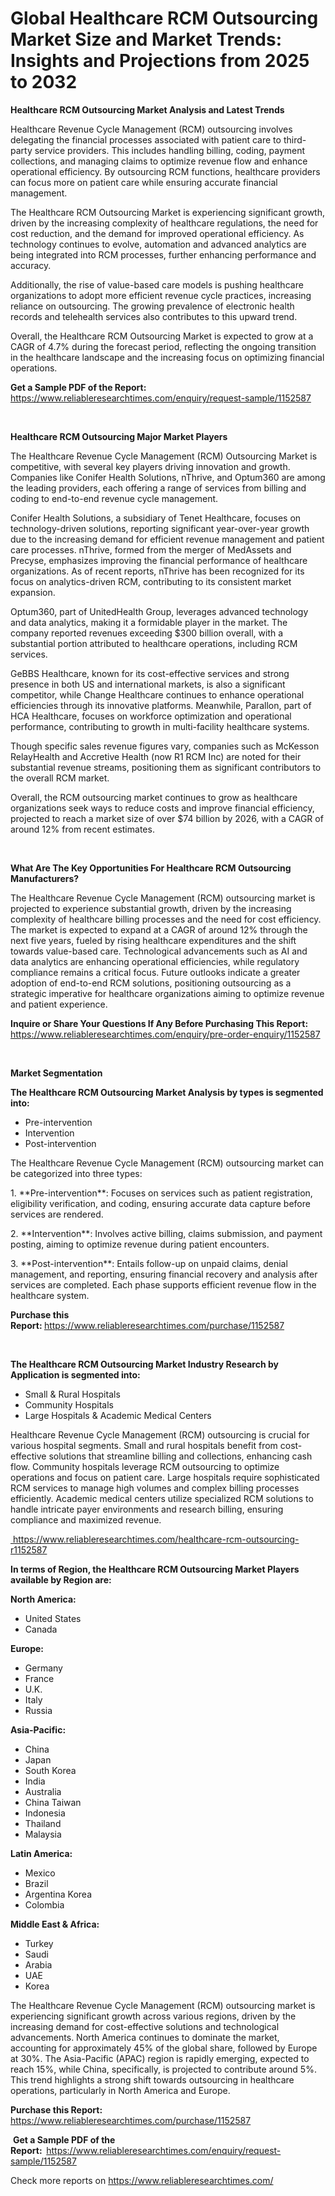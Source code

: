 <p><h1>Global Healthcare RCM Outsourcing Market Size and Market Trends: Insights and Projections from 2025 to 2032</h1></p><p><strong>Healthcare RCM Outsourcing Market Analysis and Latest Trends</strong></p>
<p><p>Healthcare Revenue Cycle Management (RCM) outsourcing involves delegating the financial processes associated with patient care to third-party service providers. This includes handling billing, coding, payment collections, and managing claims to optimize revenue flow and enhance operational efficiency. By outsourcing RCM functions, healthcare providers can focus more on patient care while ensuring accurate financial management.</p><p>The Healthcare RCM Outsourcing Market is experiencing significant growth, driven by the increasing complexity of healthcare regulations, the need for cost reduction, and the demand for improved operational efficiency. As technology continues to evolve, automation and advanced analytics are being integrated into RCM processes, further enhancing performance and accuracy. </p><p>Additionally, the rise of value-based care models is pushing healthcare organizations to adopt more efficient revenue cycle practices, increasing reliance on outsourcing. The growing prevalence of electronic health records and telehealth services also contributes to this upward trend. </p><p>Overall, the Healthcare RCM Outsourcing Market is expected to grow at a CAGR of 4.7% during the forecast period, reflecting the ongoing transition in the healthcare landscape and the increasing focus on optimizing financial operations.</p></p>
<p><strong>Get a Sample PDF of the Report:&nbsp;</strong> <a href="https://www.reliableresearchtimes.com/enquiry/request-sample/1152587?utm_campaign=2204&utm_medium=2&utm_source=Github&utm_content=ia&utm_term=03032025&utm_id=healthcare-rcm-outsourcing">https://www.reliableresearchtimes.com/enquiry/request-sample/1152587</a></p>
<p>&nbsp;</p>
<p><strong>Healthcare RCM Outsourcing Major Market Players</strong></p>
<p><p>The Healthcare Revenue Cycle Management (RCM) Outsourcing Market is competitive, with several key players driving innovation and growth. Companies like Conifer Health Solutions, nThrive, and Optum360 are among the leading providers, each offering a range of services from billing and coding to end-to-end revenue cycle management.</p><p>Conifer Health Solutions, a subsidiary of Tenet Healthcare, focuses on technology-driven solutions, reporting significant year-over-year growth due to the increasing demand for efficient revenue management and patient care processes. nThrive, formed from the merger of MedAssets and Precyse, emphasizes improving the financial performance of healthcare organizations. As of recent reports, nThrive has been recognized for its focus on analytics-driven RCM, contributing to its consistent market expansion.</p><p>Optum360, part of UnitedHealth Group, leverages advanced technology and data analytics, making it a formidable player in the market. The company reported revenues exceeding $300 billion overall, with a substantial portion attributed to healthcare operations, including RCM services.</p><p>GeBBS Healthcare, known for its cost-effective services and strong presence in both US and international markets, is also a significant competitor, while Change Healthcare continues to enhance operational efficiencies through its innovative platforms. Meanwhile, Parallon, part of HCA Healthcare, focuses on workforce optimization and operational performance, contributing to growth in multi-facility healthcare systems.</p><p>Though specific sales revenue figures vary, companies such as McKesson RelayHealth and Accretive Health (now R1 RCM Inc) are noted for their substantial revenue streams, positioning them as significant contributors to the overall RCM market.</p><p>Overall, the RCM outsourcing market continues to grow as healthcare organizations seek ways to reduce costs and improve financial efficiency, projected to reach a market size of over $74 billion by 2026, with a CAGR of around 12% from recent estimates.</p></p>
<p>&nbsp;</p>
<p><strong>What Are The Key Opportunities For Healthcare RCM Outsourcing Manufacturers?</strong></p>
<p><p>The Healthcare Revenue Cycle Management (RCM) outsourcing market is projected to experience substantial growth, driven by the increasing complexity of healthcare billing processes and the need for cost efficiency. The market is expected to expand at a CAGR of around 12% through the next five years, fueled by rising healthcare expenditures and the shift towards value-based care. Technological advancements such as AI and data analytics are enhancing operational efficiencies, while regulatory compliance remains a critical focus. Future outlooks indicate a greater adoption of end-to-end RCM solutions, positioning outsourcing as a strategic imperative for healthcare organizations aiming to optimize revenue and patient experience.</p></p>
<p><strong>Inquire or Share Your Questions If Any Before Purchasing This Report:</strong> <a href="https://www.reliableresearchtimes.com/enquiry/pre-order-enquiry/1152587?utm_campaign=2204&utm_medium=2&utm_source=Github&utm_content=ia&utm_term=03032025&utm_id=healthcare-rcm-outsourcing">https://www.reliableresearchtimes.com/enquiry/pre-order-enquiry/1152587</a></p>
<p>&nbsp;</p>
<p><strong>Market Segmentation</strong></p>
<p><strong>The Healthcare RCM Outsourcing Market Analysis by types is segmented into:</strong></p>
<p><ul><li>Pre-intervention</li><li>Intervention</li><li>Post-intervention</li></ul></p>
<p><p>The Healthcare Revenue Cycle Management (RCM) outsourcing market can be categorized into three types: </p><p>1. **Pre-intervention**: Focuses on services such as patient registration, eligibility verification, and coding, ensuring accurate data capture before services are rendered.</p><p>2. **Intervention**: Involves active billing, claims submission, and payment posting, aiming to optimize revenue during patient encounters.</p><p>3. **Post-intervention**: Entails follow-up on unpaid claims, denial management, and reporting, ensuring financial recovery and analysis after services are completed. Each phase supports efficient revenue flow in the healthcare system.</p></p>
<p><strong>Purchase this Report:&nbsp;</strong><a href="https://www.reliableresearchtimes.com/purchase/1152587?utm_campaign=2204&utm_medium=2&utm_source=Github&utm_content=ia&utm_term=03032025&utm_id=healthcare-rcm-outsourcing">https://www.reliableresearchtimes.com/purchase/1152587</a></p>
<p>&nbsp;</p>
<p><strong>The Healthcare RCM Outsourcing Market Industry Research by Application is segmented into:</strong></p>
<p><ul><li>Small & Rural Hospitals</li><li>Community Hospitals</li><li>Large Hospitals & Academic Medical Centers</li></ul></p>
<p><p>Healthcare Revenue Cycle Management (RCM) outsourcing is crucial for various hospital segments. Small and rural hospitals benefit from cost-effective solutions that streamline billing and collections, enhancing cash flow. Community hospitals leverage RCM outsourcing to optimize operations and focus on patient care. Large hospitals require sophisticated RCM services to manage high volumes and complex billing processes efficiently. Academic medical centers utilize specialized RCM solutions to handle intricate payer environments and research billing, ensuring compliance and maximized revenue.</p></p>
<p><a href="https://www.reliableresearchtimes.com/healthcare-rcm-outsourcing-r1152587?utm_campaign=2204&utm_medium=2&utm_source=Github&utm_content=ia&utm_term=03032025&utm_id=healthcare-rcm-outsourcing">&nbsp;https://www.reliableresearchtimes.com/healthcare-rcm-outsourcing-r1152587</a></p>
<p><strong>In terms of Region, the Healthcare RCM Outsourcing Market Players available by Region are:</strong></p>
<p>
    <p> <strong> North America: </strong>
        <ul>
            <li>United States</li>
            <li>Canada</li>
        </ul>
        </p> 
    <p> <strong> Europe: </strong>
        <ul>
            <li>Germany</li>
            <li>France</li>
            <li>U.K.</li>
            <li>Italy</li>
            <li>Russia</li>
        </ul>
        </p> 
    <p> <strong> Asia-Pacific: </strong>
        <ul>
            <li>China</li>
            <li>Japan</li>
            <li>South Korea</li>
            <li>India</li>
            <li>Australia</li>
            <li>China Taiwan</li>
            <li>Indonesia</li>
            <li>Thailand</li>
            <li>Malaysia</li>
        </ul>
        </p> 
    <p> <strong> Latin America: </strong>
        <ul>
            <li>Mexico</li>
            <li>Brazil</li>
            <li>Argentina Korea</li>
            <li>Colombia</li>
        </ul>
        </p> 
    <p> <strong> Middle East & Africa: </strong>
        <ul>
            <li>Turkey</li>
            <li>Saudi</li>
            <li>Arabia</li>
            <li>UAE</li>
            <li>Korea</li>
        </ul>
    </p>
    </p>
<p><p>The Healthcare Revenue Cycle Management (RCM) outsourcing market is experiencing significant growth across various regions, driven by the increasing demand for cost-effective solutions and technological advancements. North America continues to dominate the market, accounting for approximately 45% of the global share, followed by Europe at 30%. The Asia-Pacific (APAC) region is rapidly emerging, expected to reach 15%, while China, specifically, is projected to contribute around 5%. This trend highlights a strong shift towards outsourcing in healthcare operations, particularly in North America and Europe.</p></p>
<p><strong>Purchase this Report: </strong><a href="https://www.reliableresearchtimes.com/purchase/1152587?utm_campaign=2204&utm_medium=2&utm_source=Github&utm_content=ia&utm_term=03032025&utm_id=healthcare-rcm-outsourcing">https://www.reliableresearchtimes.com/purchase/1152587</a></p>
<p>&nbsp;<strong>Get a Sample PDF of the Report:&nbsp;&nbsp;</strong><a href="https://www.reliableresearchtimes.com/enquiry/request-sample/1152587?utm_campaign=2204&utm_medium=2&utm_source=Github&utm_content=ia&utm_term=03032025&utm_id=healthcare-rcm-outsourcing">https://www.reliableresearchtimes.com/enquiry/request-sample/1152587</a></p>
<p><strong></strong></p>
<p>Check more reports on <a href="https://www.reliableresearchtimes.com/?utm_campaign=2204&utm_medium=2&utm_source=Github&utm_content=ia&utm_term=03032025&utm_id=healthcare-rcm-outsourcing">https://www.reliableresearchtimes.com/</a></p>